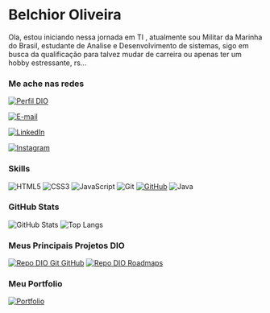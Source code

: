 
# Belchior Oliveira

Ola, estou iniciando nessa jornada em TI , atualmente sou Militar da Marinha do Brasil, estudante de Analise e Desenvolvimento de sistemas, sigo em busca da qualificação para talvez mudar de carreira ou apenas ter um hobby estressante, rs...
### Me ache nas redes

[![Perfil DIO](https://img.shields.io/badge/-Meu%20Perfil%20na%20DIO-30A3DC?style=for-the-badge)](https://web.dio.me/users/jesusbelchior/)

[![E-mail](https://img.shields.io/badge/-Email-000?style=for-the-badge&logo=microsoft-outlook&logoColor=E94D5F)](mailto:jesusbelchior@outlook.com)

[![LinkedIn](https://img.shields.io/badge/-LinkedIn-000?style=for-the-badge&logo=linkedin&logoColor=30A3DC)](www.linkedin.com/in/belchior-oliveira-b-57937892)

[![Instagram](https://img.shields.io/badge/-Instagram-%23E4405F?style=for-the-badge&logo=instagram&logoColor=white)](https://www.instagram.com/belchiordejesus_/)

### Skills

![HTML5](https://img.shields.io/badge/HTML5-E34F26?style=for-the-badge&logo=html5&logoColor=white)
![CSS3](https://img.shields.io/badge/CSS3-1572B6?style=for-the-badge&logo=css3&logoColor=white)
![JavaScript](https://img.shields.io/badge/JavaScript-F7DF1E?style=for-the-badge&logo=javascript&logoColor=black)
![Git](https://img.shields.io/badge/GIT-E44C30?style=for-the-badge&logo=git&logoColor=white)
[![GitHub](https://img.shields.io/badge/GitHub-000?style=for-the-badge&logo=github&logoColor=30A3DC)](https://docs.github.com/)
![Java](https://img.shields.io/badge/java-%23ED8B00.svg?style=for-the-badge&logo=openjdk&logoColor=white)

### GitHub Stats

![GitHub Stats](https://github-readme-stats.vercel.app/api?username=promyr&theme=transparent&bg_color=000&border_color=000000&show_icons=true&icon_color=BAA898&title_color=fff&text_color=FFF)
![Top Langs](https://github-readme-stats-git-masterrstaa-rickstaa.vercel.app/api/top-langs/?username=promyr&layout=compact&bg_color=000&border_color=000&title_color=ffF&text_color=FFF)

### Meus Principais Projetos DIO

[![Repo DIO Git GitHub](https://github-readme-stats.vercel.app/api/pin/?username=elidianaandrade&repo=dio-lab-open-source&bg_color=000&border_color=000000&show_icons=true&icon_color=30A3DC&title_color=fff&text_color=FFF)](https://github.com/elidianaandrade/dio-lab-open-source)
[![Repo DIO Roadmaps](https://github-readme-stats.vercel.app/api/pin/?username=digitalinnovationone&repo=roadmaps&bg_color=000&border_color=0000&show_icons=true&icon_color=30A3DC&title_color=fff&text_color=FFF)](https://github.com/digitalinnovationone/roadmaps)

### Meu Portfolio

[![Portfolio](https://img.shields.io/badge/Portfolio-FF5722?style=for-the-badge&logo=todoist&logoColor=white)](https://portfolio-delta-three-76.vercel.app/)